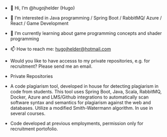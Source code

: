 - 👋 Hi, I’m @hugojhelder (Hugo)
- 👀 I’m interested in Java programming /  Spring Boot / RabbitMQ/ Azure / React / Game Development
- 🌱 I’m currently learning about game programming concepts and shader programming
- 📫 How to reach me: hugojhelder@hotmail.com
- Would you like to have accesss to my private repositories, e.g. for recruitment? Please send me an email.

- Private Repositories
- A code plagiarism tool, developed in house for detecting plagiarism in code from students. This tool uses Spring Boot, Java, Scala, RabbitMQ, Docker, Azure and LMS/Github integrations to automatically scan software syntax and semantics for plagiarism against the web and databases. Utilize a modified Smith-Watermann algorithm. In use in several courses.
- Code developed at previous employments, permission only for recruitment portofolio.

<!---
hugojhelder/hugojhelder is a ✨ special ✨ repository because its `README.md` (this file) appears on your GitHub profile.
You can click the Preview link to take a look at your changes.
--->
